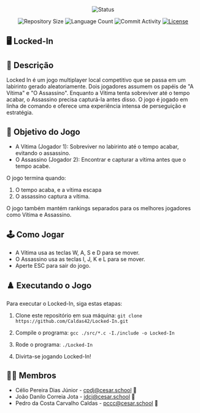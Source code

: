 <p align="center">
  <img
    src="https://img.shields.io/badge/Status-Em%20desenvolvimento-green?style=flat-square"
    alt="Status"
  />
</p>

<p align="center">
  <img
    src="https://img.shields.io/github/repo-size/Caldas42/Locked-In?style=flat"
    alt="Repository Size"
  />
  <img
    src="https://img.shields.io/github/languages/count/Caldas42/Locked-In?style=flat&logo=python"
    alt="Language Count"
  />
  <img
    src="https://img.shields.io/github/commit-activity/t/Caldas42/Locked-In?style=flat&logo=github"
    alt="Commit Activity"
  />
  <a href="LICENSE.md"
    ><img
      src="https://img.shields.io/github/license/Caldas42/Locked-In"
      alt="License"
  /></a>
</p>

## 🖥️ Locked-In

## 📄 Descrição

Locked In é um jogo multiplayer local competitivo que se passa em um labirinto gerado aleatoriamente. Dois jogadores assumem os papéis de "A Vítima" e "O Assassino". Enquanto a Vítima tenta sobreviver até o tempo acabar, o Assassino precisa capturá-la antes disso. O jogo é jogado em linha de comando e oferece uma experiência intensa de perseguição e estratégia.

## 🎲 Objetivo do Jogo

- A Vítima (Jogador 1): Sobreviver no labirinto até o tempo acabar, evitando o assassino.
- O Assassino (Jogador 2): Encontrar e capturar a vítima antes que o tempo acabe.

O jogo termina quando:

1. O tempo acaba, e a vítima escapa
2. O assassino captura a vítima.

O jogo também mantém rankings separados para os melhores jogadores como Vítima e Assassino.

## 🕹️ Como Jogar

- A Vítima usa as teclas W, A, S e D para se mover.
- O Assassino usa as teclas I, J, K e L para se mover.
- Aperte ESC para sair do jogo.

## ♟️ Executando o Jogo

Para executar o Locked-In, siga estas etapas:

1. Clone este repositório em sua máquina:
   `git clone https://github.com/Caldas42/Locked-In.git`

3. Compile o programa:
   `gcc ./src/*.c -I./include -o Locked-In`

4. Rode o programa:
   `./Locked-In`

5. Divirta-se jogando Locked-In!

## 👩‍💻 Membros

* Célio Pereira Dias Júnior - cpdj@cesar.school 📩
* João Danilo Correia Jota - jdcj@cesar.school 📩
* Pedro da Costa Carvalho Caldas - pccc@cesar.school 📩
